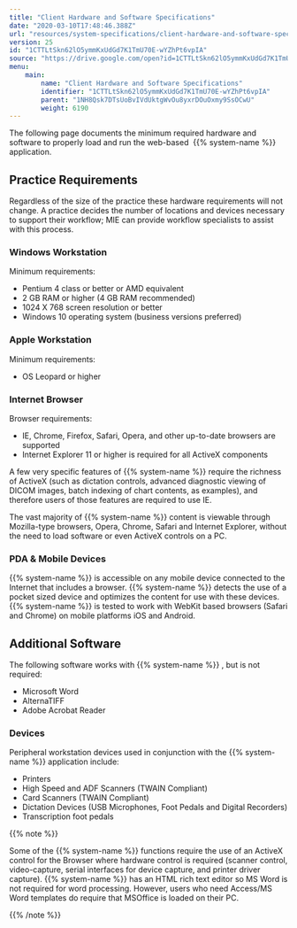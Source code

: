 ```yaml
---
title: "Client Hardware and Software Specifications"
date: "2020-03-10T17:48:46.388Z"
url: "resources/system-specifications/client-hardware-and-software-specifications.html"
version: 25
id: "1CTTLtSkn62lO5ymmKxUdGd7K1TmU70E-wYZhPt6vpIA"
source: "https://drive.google.com/open?id=1CTTLtSkn62lO5ymmKxUdGd7K1TmU70E-wYZhPt6vpIA"
menu:
    main:
        name: "Client Hardware and Software Specifications"
        identifier: "1CTTLtSkn62lO5ymmKxUdGd7K1TmU70E-wYZhPt6vpIA"
        parent: "1NH8Qsk7DTsUoBvIVdUktgWvOu8yxrDOuOxmy9SsOCwU"
        weight: 6190
---
```

The following page documents the minimum required hardware and software to properly load and run the web-based  {{% system-name %}} application.

## Practice Requirements

Regardless of the size of the practice these hardware requirements will not change. A practice decides the number of locations and devices necessary to support their workflow; MIE can provide workflow specialists to assist with this process.

### Windows Workstation

Minimum requirements:

* Pentium 4 class or better or AMD equivalent
* 2 GB RAM or higher (4 GB RAM recommended)
* 1024 X 768 screen resolution or better
* Windows 10 operating system (business versions preferred)

### Apple Workstation

Minimum requirements:

* OS Leopard or higher

### Internet Browser

Browser requirements:

* IE, Chrome, Firefox, Safari, Opera, and other up-to-date browsers are supported
* Internet Explorer 11 or higher is required for all ActiveX components

A few very specific features of {{% system-name %}} require the richness of ActiveX (such as dictation controls, advanced diagnostic viewing of DICOM images, batch indexing of chart contents, as examples), and therefore users of those features are required to use IE.

The vast majority of {{% system-name %}} content is viewable through Mozilla-type browsers, Opera, Chrome, Safari and Internet Explorer, without the need to load software or even ActiveX controls on a PC.

### PDA & Mobile Devices

{{% system-name %}} is accessible on any mobile device connected to the Internet that includes a browser. {{% system-name %}} detects the use of a pocket sized device and optimizes the content for use with these devices. {{% system-name %}} is tested to work with WebKit based browsers (Safari and Chrome) on mobile platforms iOS and Android.

## Additional Software

The following software works with {{% system-name %}} , but is not required:

* Microsoft Word
* AlternaTIFF
* Adobe Acrobat Reader

### Devices

Peripheral workstation devices used in conjunction with the {{% system-name %}} application include:

* Printers
* High Speed and ADF Scanners (TWAIN Compliant)
* Card Scanners (TWAIN Compliant)
* Dictation Devices (USB Microphones, Foot Pedals and Digital Recorders)
* Transcription foot pedals

{{% note %}}

Some of the {{% system-name %}} functions require the use of an ActiveX control for the Browser where hardware control is required (scanner control, video-capture, serial interfaces for device capture, and printer driver capture). {{% system-name %}} has an HTML rich text editor so MS Word is not required for word processing. However, users who need Access/MS Word templates do require that MSOffice is loaded on their PC.

{{% /note %}}


